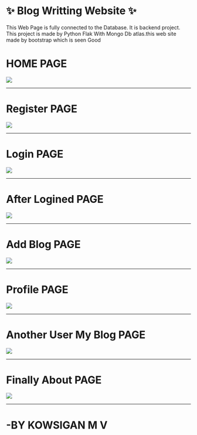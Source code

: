 <h1>✨ Blog Writting Website ✨</h1>

<p>This Web Page is fully connected to the Database. It is backend project. 
This project is made by Python Flak With Mongo Db atlas.this web site made by bootstrap which is seen Good</p>

<h1>HOME PAGE</h1>
<img src="https://user-images.githubusercontent.com/85386114/215822756-37f4ea8d-cbbf-4c49-841b-7ccbfd9e83ba.png">
<hr>
<h1>Register PAGE</h1>
<img src="https://user-images.githubusercontent.com/85386114/215822919-60a82cfd-c5c2-4e1b-b921-59423c3b8a2a.png">
<hr>
<h1>Login PAGE</h1>
<img src="https://user-images.githubusercontent.com/85386114/215823063-ea737c45-2f90-4cb2-b363-069a7a815347.png">
<hr>
<h1>After Logined PAGE</h1>
<img src="https://user-images.githubusercontent.com/85386114/215823253-e7ecd1ca-29c0-45e6-a60c-e6fafdad7588.png">
<hr>
<h1>Add Blog PAGE</h1>
<img src="https://user-images.githubusercontent.com/85386114/215823474-ea6a85e6-341c-4c2f-b77b-12d4c96d8fb8.png">
<hr>
<h1>Profile PAGE</h1>
<img src="https://user-images.githubusercontent.com/85386114/215823721-77e3b255-8256-46ca-9cec-50b2e4387014.png">
<hr>
<h1>Another User My Blog PAGE</h1>
<img src="https://user-images.githubusercontent.com/85386114/215823908-7bc8c1d9-6ea2-4f76-beae-ea013e95e8b6.png">
<hr>
<h1>Finally About PAGE</h1>
<img src="https://user-images.githubusercontent.com/85386114/215824109-6d2bd17f-c850-414b-a059-f55b4362c7cb.png">
<hr>
<h1>                                                                                  -BY KOWSIGAN M V</h1>
